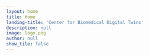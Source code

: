 ```yaml
---
layout: home
title: Home
landing-title: 'Center for Biomedical Digital Twins'
description: null
image: logo.png
author: null
show_tile: false
---
```

